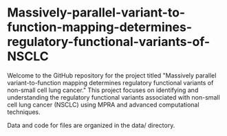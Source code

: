 # Massively-parallel-variant-to-function-mapping-determines-regulatory-functional-variants-of-NSCLC
Welcome to the GitHub repository for the project titled "Massively parallel variant-to-function mapping determines regulatory functional variants of non-small cell lung cancer." This project focuses on identifying and understanding the regulatory functional variants associated with non-small cell lung cancer (NSCLC) using MPRA and advanced computational techniques.

Data and code for files are organized in the data/ directory.
